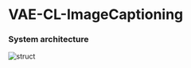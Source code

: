 # VAE-CL-ImageCaptioning

<h3>System architecture</h3>

![struct](![image](https://user-images.githubusercontent.com/64178197/229816376-f32cf738-a8ed-4ebd-b509-18b0122b0157.png))
